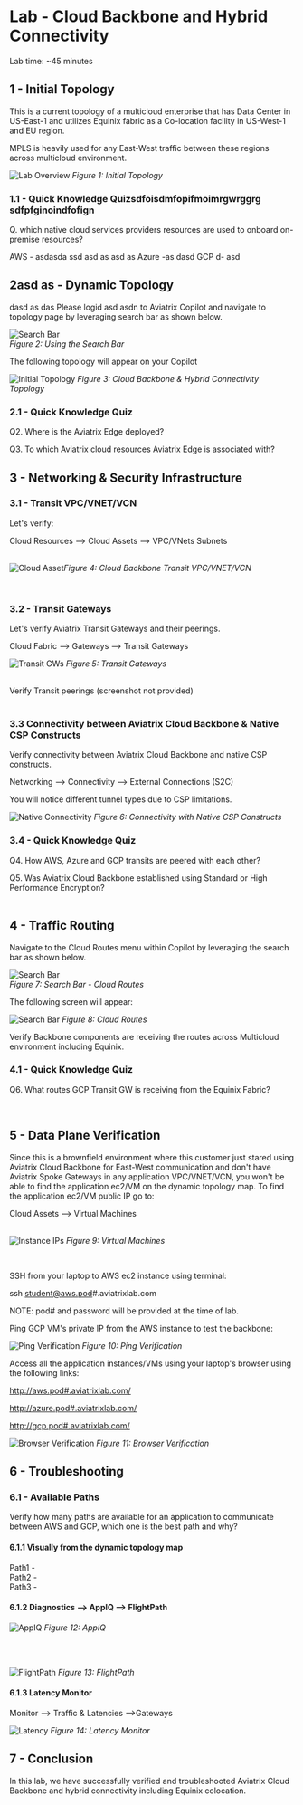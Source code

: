 # Lab - Cloud Backbone and Hybrid Connectivity

Lab time: ~45 minutes

## 1 - Initial Topology

This is a current topology of a multicloud enterprise that has Data Center in US-East-1 and utilizes Equinix fabric as a Co-location facility in US-West-1 and EU region.

MPLS is heavily used for any East-West traffic between these regions across multicloud environment.

![Lab Overview](images/cbhc-origtopology.jpeg)
_Figure 1: Initial Topology_

### 1.1 - Quick Knowledge Quizsdfoisdmfopifmoimrgwrggrg sdfpfginoindfofign

Q. which native cloud services providers resources are used to onboard on-premise resources?

AWS - asdasda ssd
asd as asd as
Azure -as 
dasd
GCP  d-
asd 
## 2asd as - Dynamic Topology
dasd as das
Please logid asd asdn to Aviatrix Copilot and navigate to topology page by leveraging search bar as shown below.

![Search Bar](images/copilot_topology_search.png)
<br>
_Figure 2: Using the Search Bar_

The following topology will appear on your Copilot

![Initial Topology](images/topology.png)
_Figure 3: Cloud Backbone & Hybrid Connectivity Topology_

### 2.1 - Quick Knowledge Quiz

Q2. Where is the Aviatrix Edge deployed?

Q3. To which Aviatrix cloud resources Aviatrix Edge is associated with?

## 3 - Networking & Security Infrastructure

### 3.1 - Transit VPC/VNET/VCN

Let's verify:

Cloud Resources --> Cloud Assets --> VPC/VNets Subnets
<br/><br/>

![Cloud Asset](images/cloudassets.png)_Figure 4: Cloud Backbone Transit VPC/VNET/VCN_

<br/>

### 3.2 - Transit Gateways

Let's verify Aviatrix Transit Gateways and their peerings.

Cloud Fabric --> Gateways --> Transit Gateways

![Transit GWs](images/transitgws.png)
_Figure 5: Transit Gateways_
<br/><br/>

Verify Transit peerings (screenshot not provided)
<br/><br/>

### 3.3 Connectivity between Aviatrix Cloud Backbone & Native CSP Constructs

Verify connectivity between Aviatrix Cloud Backbone and native CSP constructs.

Networking --> Connectivity --> External Connections (S2C)

You will notice different tunnel types due to CSP limitations.

![Native Connectivity](images/natives2c.png)
_Figure 6: Connectivity with Native CSP Constructs_

### 3.4 - Quick Knowledge Quiz

Q4. How AWS, Azure and GCP transits are peered with each other?

Q5. Was Aviatrix Cloud Backbone established using Standard or High Performance Encryption?
<br/><br/>

## 4 - Traffic Routing

Navigate to the Cloud Routes menu within Copilot by leveraging the search bar as shown below.

![Search Bar](images/copilot_cloudroutes_search.png)<br/>
_Figure 7: Search Bar - Cloud Routes_

The following screen will appear:

![Search Bar](images/gatewayroutes.png)
_Figure 8: Cloud Routes_

Verify Backbone components are receiving the routes across Multicloud environment including Equinix.

### 4.1 - Quick Knowledge Quiz

Q6. What routes GCP Transit GW is receiving from the Equinix Fabric?

<br/>

## 5 - Data Plane Verification

Since this is a brownfield environment where this customer just stared using  Aviatrix Cloud Backbone for East-West communication and don't have Aviatrix Spoke Gateways in any application VPC/VNET/VCN, you won't be able to find the application ec2/VM on the dynamic topology map. To find the application ec2/VM public IP go to:

Cloud Assets --> Virtual Machines<br/><br/>

![Instance IPs](images/vm.png)
_Figure 9: Virtual Machines_

<br/>

SSH from your laptop to AWS ec2 instance using terminal:

ssh student@aws.pod#.aviatrixlab.com

NOTE: pod# and password will be provided at the time of lab.

Ping GCP VM's private IP from the AWS instance to test the backbone:

![Ping Verification](images/ping.png)
_Figure 10: Ping Verification_

Access all the application instances/VMs using your laptop's browser using the following links:

http://aws.pod#.aviatrixlab.com/

http://azure.pod#.aviatrixlab.com/

http://gcp.pod#.aviatrixlab.com/

![Browser Verification](images/browser.png)
_Figure 11: Browser Verification_

## 6 - Troubleshooting

### 6.1 - Available Paths

Verify how many paths are available for an application to communicate between AWS and GCP, which one is the best path and why?

#### 6.1.1 Visually from the dynamic topology map <br/>

Path1 - <br/>
Path2 - <br/>
Path3 -

#### 6.1.2 Diagnostics --> AppIQ --> FlightPath

![AppIQ](images/fp1.png)
_Figure 12: AppIQ_

 <br/> <br/>

![FlightPath](images/fp2.png)
_Figure 13: FlightPath_

#### 6.1.3 Latency Monitor

Monitor --> Traffic & Latencies -->Gateways

![Latency](images/latency.png)
_Figure 14: Latency Monitor_

## 7 - Conclusion

In this lab, we have successfully verified and troubleshooted Aviatrix Cloud Backbone and hybrid connectivity including Equinix colocation.
